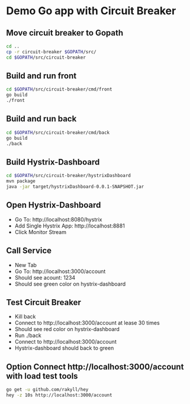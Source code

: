 # Demo Go app with Circuit Breaker

## Move circuit breaker to Gopath

```sh
cd ..
cp -r circuit-breaker $GOPATH/src/
cd $GOPATH/src/circuit-breaker
```

## Build and run front

```sh
cd $GOPATH/src/circuit-breaker/cmd/front
go build
./front
```

## Build and run back

```sh
cd $GOPATH/src/circuit-breaker/cmd/back
go build
./back
```

## Build Hystrix-Dashboard

```sh
cd $GOPATH/src/circuit-breaker/hystrixDashboard
mvn package
java -jar target/hystrixDashboard-0.0.1-SNAPSHOT.jar
```

## Open Hystrix-Dashboard

* Go To: http://localhost:8080/hystrix
* Add Single Hystrix App: http://localhost:8881  
* Click Monitor Stream

## Call Service

* New Tab
* Go To: http://localhost:3000/account 
* Should see acount: 1234
* Should see green color on hystrix-dashboard

## Test Circuit Breaker

* Kill back
* Connect to http://localhost:3000/account at lease 30 times
* Should see red color on hystrix-dashboard
* Run ./back
* Connect to http://localhost:3000/account
* Hystrix-dashboard should back to green

## Option Connect http://localhost:3000/account with load test tools

```sh
go get -u github.com/rakyll/hey
hey -z 10s http://localhost:3000/account
```